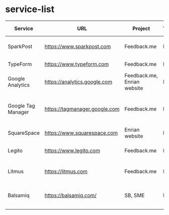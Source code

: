 # service-list


| Service | URL | Project | Type | Credentials contact | Login type | Username | Note |
|---|---|---|---|---|---|---|---|
| SparkPost | https://www.sparkpost.com | Feedback.me | Free | filip.ambroz | Shared login | notifications@feedback.me | transactional email service
| TypeForm | https://www.typeform.com | Feedback.me | Paid | filip.ambroz | Shared login | notifications@feedback.me | hosted webforms
| Google Analytics | https://analytics.google.com | Feedback.me, Enrian website | Free | filip.ambroz | Google auth | your gmail or analaytics@enrian.com
| Google Tag Manager | https://tagmanager.google.com | Feedback.me | Free | filip.ambroz | Google auth | your gmail or analaytics@enrian.com | conversion & tracking pixels deployment tool
| SquareSpace | https://www.squarespace.com | Enrian website | Paid | filip.ambroz | Shared login | analaytics@enrian.com | CMS
| Legito | https://www.legito.com | Feedback.me | Paid | filip.ambroz | Shared login | filip.ambroz@enrian.com | legal document templates
| Litmus | https://litmus.com | Feedback.me | Paid | filip.ambroz | Shared login | filip.ambroz@enrian.com | email templates test tool
| Balsamiq | https://balsamiq.com/ | SB, SME | Paid | jan.zahradnik | | | a wireframing and mock up tool

